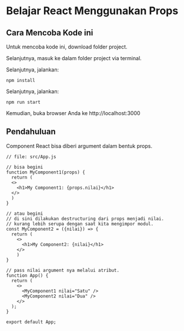 # Belajar React Menggunakan Props

## Cara Mencoba Kode ini

Untuk mencoba kode ini, download folder project.

Selanjutnya, masuk ke dalam folder project via terminal.

Selanjutnya, jalankan:

```
npm install
```

Selanjutnya, jalankan:

```
npm run start
```

Kemudian, buka browser Anda ke http://localhost:3000

## Pendahuluan

Component React bisa diberi argument dalam bentuk props.

```
// file: src/App.js

// bisa begini
function MyComponent1(props) {
  return (
  <>
    <h1>My Component1: {props.nilai}</h1>
  </>
  )
}

// atau begini
// di sini dilakukan destructuring dari props menjadi nilai.
// kurang lebih serupa dengan saat kita mengimpor modul.
const MyComponent2 = ({nilai}) => {
  return (
    <>
      <h1>My Component2: {nilai}</h1>
    </>
    )
}

// pass nilai argument nya melalui atribut.
function App() {
  return (
    <>
      <MyComponent1 nilai="Satu" />
      <MyComponent2 nilai="Dua" />
    </>
  );
}

export default App;
```
